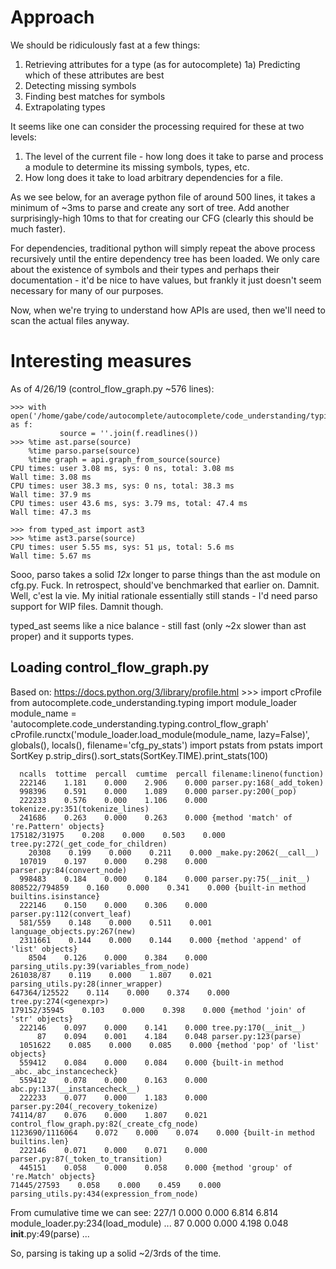 # Approach
We should be ridiculously fast at a few things:
1) Retrieving attributes for a type (as for autocomplete)
1a) Predicting which of these attributes are best
2) Detecting missing symbols
3) Finding best matches for symbols
4) Extrapolating types

It seems like one can consider the processing required for these at two levels:
1) The level of the current file - how long does it take to parse and process a module to determine
   its missing symbols, types, etc.
2) How long does it take to load arbitrary dependencies for a file.

As we see below, for an average python file of around 500 lines, it takes a minimum of ~3ms to
parse and create any sort of tree. Add another surprisingly-high 10ms to that for creating our CFG
(clearly this should be much faster).

For dependencies, traditional python will simply repeat the above process recursively until the
entire dependency tree has been loaded. We only care about the existence of symbols and their types
and perhaps their documentation - it'd be nice to have values, but frankly it just doesn't seem
necessary for many of our purposes.

Now, when we're trying to understand how APIs are used, then we'll need to scan the actual files
anyway.

# Interesting measures
As of 4/26/19 (control_flow_graph.py ~576 lines):

    >>> with open('/home/gabe/code/autocomplete/autocomplete/code_understanding/typing/control_flow_graph.py') as f:
               source = ''.join(f.readlines())
    >>> %time ast.parse(source)
        %time parso.parse(source)
        %time graph = api.graph_from_source(source)
    CPU times: user 3.08 ms, sys: 0 ns, total: 3.08 ms
    Wall time: 3.08 ms
    CPU times: user 38.3 ms, sys: 0 ns, total: 38.3 ms
    Wall time: 37.9 ms
    CPU times: user 43.6 ms, sys: 3.79 ms, total: 47.4 ms
    Wall time: 47.3 ms

    >>> from typed_ast import ast3
    >>> %time ast3.parse(source)
    CPU times: user 5.55 ms, sys: 51 µs, total: 5.6 ms
    Wall time: 5.67 ms


Sooo, parso takes a solid *12x* longer to parse things than the ast module on cfg.py. Fuck. In
retrospect, should've benchmarked that earlier on. Damnit. Well, c'est la vie. My initial rationale
essentially still stands - I'd need parso support for WIP files. Damnit though.

typed_ast seems like a nice balance - still fast (only ~2x slower than ast proper) and it supports
types.

## Loading control_flow_graph.py
Based on: https://docs.python.org/3/library/profile.html
    >>>
    import cProfile
    from autocomplete.code_understanding.typing import module_loader
    module_name = 'autocomplete.code_understanding.typing.control_flow_graph'
    cProfile.runctx('module_loader.load_module(module_name, lazy=False)', globals(), locals(), filename='cfg_py_stats')
    import pstats
    from pstats import SortKey
    p.strip_dirs().sort_stats(SortKey.TIME).print_stats(100)

      ncalls  tottime  percall  cumtime  percall filename:lineno(function)
      222146    1.181    0.000    2.906    0.000 parser.py:168(_add_token)
      998396    0.591    0.000    1.089    0.000 parser.py:200(_pop)
      222233    0.576    0.000    1.106    0.000 tokenize.py:351(tokenize_lines)
      241686    0.263    0.000    0.263    0.000 {method 'match' of 're.Pattern' objects}
    175182/31975    0.208    0.000    0.503    0.000 tree.py:272(_get_code_for_children)
        20308    0.199    0.000    0.211    0.000 _make.py:2062(__call__)
      107019    0.197    0.000    0.298    0.000 parser.py:84(convert_node)
      998483    0.184    0.000    0.184    0.000 parser.py:75(__init__)
    808522/794859    0.160    0.000    0.341    0.000 {built-in method builtins.isinstance}
      222146    0.150    0.000    0.306    0.000 parser.py:112(convert_leaf)
      581/559    0.148    0.000    0.511    0.001 language_objects.py:267(new)
      2311661    0.144    0.000    0.144    0.000 {method 'append' of 'list' objects}
        8504    0.126    0.000    0.384    0.000 parsing_utils.py:39(variables_from_node)
    261038/87    0.119    0.000    1.807    0.021 parsing_utils.py:28(inner_wrapper)
    647364/125522    0.114    0.000    0.374    0.000 tree.py:274(<genexpr>)
    179152/35945    0.103    0.000    0.398    0.000 {method 'join' of 'str' objects}
      222146    0.097    0.000    0.141    0.000 tree.py:170(__init__)
          87    0.094    0.001    4.184    0.048 parser.py:123(parse)
      1051622    0.085    0.000    0.085    0.000 {method 'pop' of 'list' objects}
      559412    0.084    0.000    0.084    0.000 {built-in method _abc._abc_instancecheck}
      559412    0.078    0.000    0.163    0.000 abc.py:137(__instancecheck__)
      222233    0.077    0.000    1.183    0.000 parser.py:204(_recovery_tokenize)
    74114/87    0.076    0.000    1.807    0.021 control_flow_graph.py:82(_create_cfg_node)
    1123690/1116064    0.072    0.000    0.074    0.000 {built-in method builtins.len}
      222146    0.071    0.000    0.071    0.000 parser.py:87(_token_to_transition)
      445151    0.058    0.000    0.058    0.000 {method 'group' of 're.Match' objects}
    71445/27593    0.058    0.000    0.459    0.000 parsing_utils.py:434(expression_from_node)

From cumulative time we can see:
     227/1    0.000    0.000    6.814    6.814 module_loader.py:234(load_module)
    ...
      87    0.000    0.000    4.198    0.048 __init__.py:49(parse)
    ...

So, parsing is taking up a solid ~2/3rds of the time.
